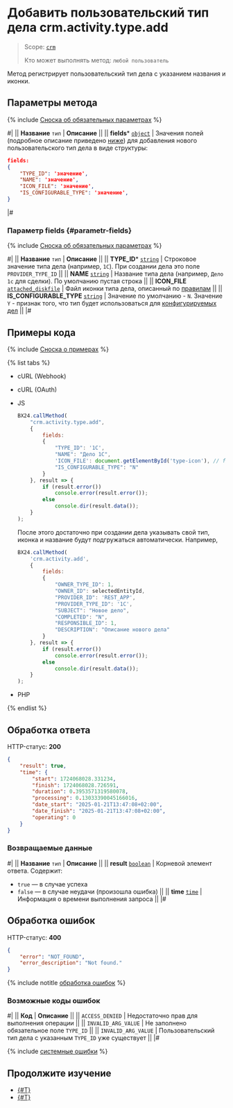 # Добавить пользовательский тип дела crm.activity.type.add

> Scope: [`crm`](../../../../scopes/permissions.md)
>
> Кто может выполнять метод: `любой пользователь`

Метод регистрирует пользовательский тип дела с указанием названия и иконки.

## Параметры метода

{% include [Сноска об обязательных параметрах](../../../../../_includes/required.md) %}

#|
|| **Название**
`тип` | **Описание** ||
|| **fields***
[`object`](../../../../data-types.md#object_type) | Значения полей (подробное описание приведено [ниже](#parametr-fields)) для добавления нового пользовательского тип дела в виде структуры:

```json
fields:
{
    "TYPE_ID": 'значение',
    "NAME": 'значение',
    "ICON_FILE": 'значение',
    "IS_CONFIGURABLE_TYPE": 'значение',
}
```
|#

### Параметр fields {#parametr-fields}

{% include [Сноска об обязательных параметрах](../../../../../_includes/required.md) %}

#|
|| **Название**
`тип` | **Описание** ||
|| **TYPE_ID***
[`string`](../../../../data-types.md) | Строковое значение типа дела (например, `1C`). При создании дела это поле `PROVIDER_TYPE_ID` ||
|| **NAME**
[`string`](../../../../data-types.md) | Название типа дела (например, `Дело 1с` для сделки). По умолчанию пустая строка ||
|| **ICON_FILE**
[`attached_diskfile`](../../../../data-types.md) | Файл иконки типа дела, описанный по [правилам](../../../../bx24-js-sdk/how-to-call-rest-methods/files.md) ||
|| **IS_CONFIGURABLE_TYPE**
[`string`](../../../../data-types.md) | Значение по умолчанию - `N`. Значение `Y` - признак того, что тип будет использоваться для [конфигурируемых дел](.) ||
|#

## Примеры кода

{% include [Сноска о примерах](../../../../../_includes/examples.md) %}

{% list tabs %}

- cURL (Webhook)

- cURL (OAuth)

- JS

    ```js
    BX24.callMethod(
        "crm.activity.type.add",
        {
            fields:
            {
                "TYPE_ID": '1C',
                "NAME": "Дело 1C",
                'ICON_FILE': document.getElementById('type-icon'), // file input node
                "IS_CONFIGURABLE_TYPE": "N"
            }
        }, result => {
            if (result.error())
                console.error(result.error());
            else
                console.dir(result.data());
        }
    );
    ```

    После этого достаточно при создании дела указывать свой тип, иконка и название будут подгружаться автоматически. Например,

    ```js
    BX24.callMethod(
        'crm.activity.add',
        {
            fields:
            {
                "OWNER_TYPE_ID": 1,
                "OWNER_ID": selectedEntityId,
                "PROVIDER_ID": 'REST_APP',
                "PROVIDER_TYPE_ID": '1C',
                "SUBJECT": "Новое дело",
                "COMPLETED": "N",
                "RESPONSIBLE_ID": 1,
                "DESCRIPTION": "Описание нового дела"
            }
        }, result => {
            if (result.error())
                console.error(result.error());
            else
                console.dir(result.data());
        }
    );
    ```

- PHP

{% endlist %}

## Обработка ответа

HTTP-статус: **200**

```json
{
    "result": true,
    "time": {
        "start": 1724068028.331234,
        "finish": 1724068028.726591,
        "duration": 0.3953571319580078,
        "processing": 0.13033390045166016,
        "date_start": "2025-01-21T13:47:08+02:00",
        "date_finish": "2025-01-21T13:47:08+02:00",
        "operating": 0
    }
}
```

### Возвращаемые данные

#|
|| **Название**
`тип` | **Описание** ||
|| **result**
[`boolean`](../../../../data-types.md) | Корневой элемент ответа. Содержит:
- `true` — в случае успеха
- `false` — в случае неудачи (произошла ошибка)
||
|| **time**
[`time`](../../../../data-types.md) | Информация о времени выполнения запроса ||
|#

## Обработка ошибок

HTTP-статус: **400**

```json
{
    "error": "NOT_FOUND",
    "error_description": "Not found."
}
```

{% include notitle [обработка ошибок](../../../../../_includes/error-info.md) %}

### Возможные коды ошибок

#|
|| **Код** | **Описание** ||
|| `ACCESS_DENIED` | Недостаточно прав для выполнения операции ||
|| `INVALID_ARG_VALUE` | Не заполнено обязательное поле `TYPE_ID` ||
|| `INVALID_ARG_VALUE` | Пользовательский тип дела с указанным `TYPE_ID` уже существует ||
|#

{% include [системные ошибки](../../../../../_includes/system-errors.md) %}

## Продолжите изучение

- [{#T}](./crm-activity-type-list.md)
- [{#T}](./crm-activity-type-delete.md)
